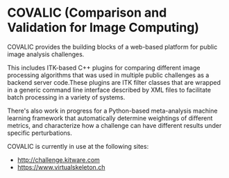COVALIC (Comparison and Validation for Image Computing)
==============

COVALIC provides the building blocks of a web-based platform for public
image analysis challenges.

This includes ITK-based C++ plugins for comparing different image processing
algorithms that was used in multiple public challenges as a backend server code.These plugins are ITK filter classes that are wrapped in a generic command line
interface described by XML files to facilitate batch processing
in a variety of systems.

There's also work in progress for a Python-based meta-analysis machine learning
framework that automatically determine weightings of different metrics, and
characterize how a challenge can have different results under specific
perturbations.

COVALIC is currently in use at the following sites:
* http://challenge.kitware.com
* https://www.virtualskeleton.ch
